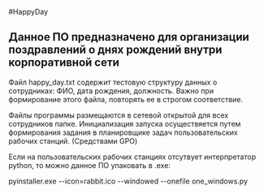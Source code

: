#HappyDay

## Данное ПО предназначено для организации поздравлений о днях рождений внутри корпоративной сети

Файл happy_day.txt содержит тестовую структуру данных о сотрудниках: ФИО, дата рождения, должность. Важно при формирование этого файла, повторять ее в строгом соответствие.

Файлы программы размещаются в сетевой открытой для всех сотрудников папке. Инициализация запуска осуществяется путем формирования задания в планировщике задач пользовательских рабочих станций. (Средствами GPO)

Если на пользовательских рабочих станциях отсутвует интерпретатор python, то можно данное ПО упаковать в .exe:

pyinstaller.exe --icon=rabbit.ico --windowed --onefile one_windows.py
